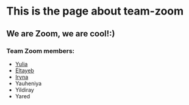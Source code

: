 # This is the page about team-zoom

## We are Zoom, we are cool!:)

### Team Zoom members:
* [Yulia](./Yulia.md)
* [Eltayeb](./Eltayeb.md)
* [Iryna](./Iryna.md)
* Yauheniya
* Yildiray
* Yared